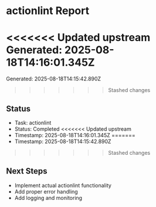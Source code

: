 # actionlint Report

<<<<<<< Updated upstream
Generated: 2025-08-18T14:16:01.345Z
=======
Generated: 2025-08-18T14:15:42.890Z
>>>>>>> Stashed changes

## Status
- Task: actionlint
- Status: Completed
<<<<<<< Updated upstream
- Timestamp: 2025-08-18T14:16:01.345Z
=======
- Timestamp: 2025-08-18T14:15:42.890Z
>>>>>>> Stashed changes

## Next Steps
- Implement actual actionlint functionality
- Add proper error handling
- Add logging and monitoring
